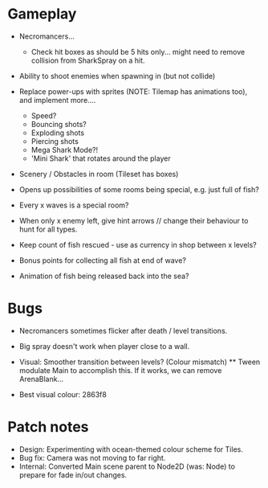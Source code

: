 # Gameplay

* Necromancers...
  * Check hit boxes as should be 5 hits only... might need to remove collision from SharkSpray on a hit.

* Ability to shoot enemies when spawning in (but not collide)
* Replace power-ups with sprites (NOTE: Tilemap has animations too), and implement more....
  * Speed?
  * Bouncing shots?
  * Exploding shots
  * Piercing shots
  * Mega Shark Mode?!
  * 'Mini Shark' that rotates around the player
* Scenery / Obstacles in room (Tileset has boxes)

* Opens up possibilities of some rooms being special, e.g. just full of fish?
* Every x waves is a special room?

* When only x enemy left, give hint arrows // change their behaviour to hunt for all types.
* Keep count of fish rescued - use as currency in shop between x levels?
* Bonus points for collecting all fish at end of wave?
* Animation of fish being released back into the sea?

# Bugs

* Necromancers sometimes flicker after death / level transitions.
* Big spray doesn't work when player close to a wall.
* Visual: Smoother transition between levels? (Colour mismatch)
** Tween modulate Main to accomplish this.  If it works, we can remove ArenaBlank...

* Best visual colour: 2863f8

# Patch notes

* Design: Experimenting with ocean-themed colour scheme for Tiles.
* Bug fix: Camera was not moving to far right.
* Internal: Converted Main scene parent to Node2D (was: Node) to prepare for fade in/out changes.
